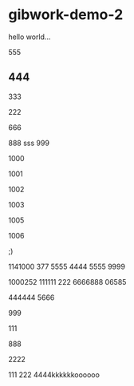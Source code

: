 # gibwork-demo-2

hello world...

555

444
-----

333

222

666

888
sss
999

1000

1001

1002

1003

1005

1006

;)

1141000
377
5555
4444
5555
9999

1000252
111111
222
6666888
06585

444444
5666

999

111

888

2222

111
222
4444kkkkkkoooooo

